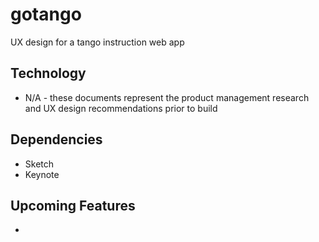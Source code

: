 # gotango
UX design for a tango instruction web app


## Technology
* N/A - these documents represent the product management research and UX design recommendations prior to build


## Dependencies
* Sketch
* Keynote


## Upcoming Features
*
